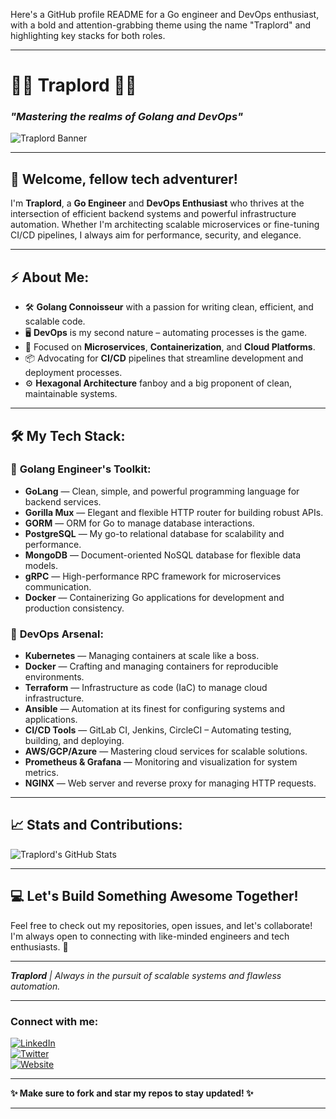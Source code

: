 Here's a GitHub profile README for a Go engineer and DevOps enthusiast, with a bold and attention-grabbing theme using the name "Traplord" and highlighting key stacks for both roles.

---

# 🧙‍♂️ **Traplord** 🧙‍♂️  
### *"Mastering the realms of Golang and DevOps"*  
<!-- Use a dark-themed banner with abstract tech designs to create a visually stunning effect. You can create it using a design tool like Canva -->

![Traplord Banner](https://your-dark-canva-banner-link)

---

## 👋 Welcome, fellow tech adventurer!

I'm **Traplord**, a **Go Engineer** and **DevOps Enthusiast** who thrives at the intersection of efficient backend systems and powerful infrastructure automation. Whether I'm architecting scalable microservices or fine-tuning CI/CD pipelines, I always aim for performance, security, and elegance.

---

## ⚡ About Me:
- 🛠️ **Golang Connoisseur** with a passion for writing clean, efficient, and scalable code.
- 🖥️ **DevOps** is my second nature – automating processes is the game.
- 🎯 Focused on **Microservices**, **Containerization**, and **Cloud Platforms**.
- 📦 Advocating for **CI/CD** pipelines that streamline development and deployment processes.
- ⚙️ **Hexagonal Architecture** fanboy and a big proponent of clean, maintainable systems.

---

## 🛠️ My Tech Stack:
### 🚀 **Golang Engineer's Toolkit**:
- **GoLang** — Clean, simple, and powerful programming language for backend services.
- **Gorilla Mux** — Elegant and flexible HTTP router for building robust APIs.
- **GORM** — ORM for Go to manage database interactions.
- **PostgreSQL** — My go-to relational database for scalability and performance.
- **MongoDB** — Document-oriented NoSQL database for flexible data models.
- **gRPC** — High-performance RPC framework for microservices communication.
- **Docker** — Containerizing Go applications for development and production consistency.

### 🔧 **DevOps Arsenal**:
- **Kubernetes** — Managing containers at scale like a boss.
- **Docker** — Crafting and managing containers for reproducible environments.
- **Terraform** — Infrastructure as code (IaC) to manage cloud infrastructure.
- **Ansible** — Automation at its finest for configuring systems and applications.
- **CI/CD Tools** — GitLab CI, Jenkins, CircleCI – Automating testing, building, and deploying.
- **AWS/GCP/Azure** — Mastering cloud services for scalable solutions.
- **Prometheus & Grafana** — Monitoring and visualization for system metrics.
- **NGINX** — Web server and reverse proxy for managing HTTP requests.

---

## 📈 Stats and Contributions:

<!-- GitHub Stats Cards -->
![Traplord's GitHub Stats](https://github-readme-stats.vercel.app/api?username=traplord&show_icons=true&theme=dark&hide_border=true&count_private=true)

---

## 💻 Let's Build Something Awesome Together!

Feel free to check out my repositories, open issues, and let's collaborate! I'm always open to connecting with like-minded engineers and tech enthusiasts. 🚀

---

_**Traplord** | Always in the pursuit of scalable systems and flawless automation._

---

### Connect with me:

[![LinkedIn](https://img.shields.io/badge/-LinkedIn-blue?style=for-the-badge&logo=linkedin)](https://linkedin.com/in/traplord)  
[![Twitter](https://img.shields.io/badge/-Twitter-1DA1F2?style=for-the-badge&logo=twitter&logoColor=white)](https://twitter.com/traplord)  
[![Website](https://img.shields.io/badge/-Website-black?style=for-the-badge&logo=wordpress&logoColor=white)](https://traplord.dev)

---

**✨ Make sure to fork and star my repos to stay updated! ✨**

---
